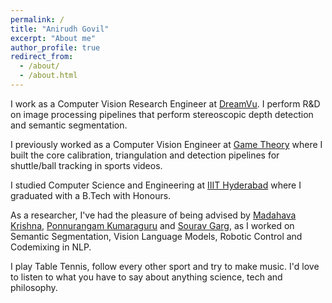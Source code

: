```yaml
---
permalink: /
title: "Anirudh Govil"
excerpt: "About me"
author_profile: true
redirect_from: 
  - /about/
  - /about.html
---
```


I work as a Computer Vision Research Engineer at [DreamVu](https://dreamvu.com/). I perform R&D on image processing pipelines that perform stereoscopic depth detection and semantic segmentation.

I previously worked as a Computer Vision Engineer at [Game Theory](https://www.gametheory.in/) where I built the core calibration, triangulation and detection pipelines for shuttle/ball tracking in sports videos.

I studied Computer Science and Engineering at [IIIT Hyderabad](https://www.iiit.ac.in/) where I graduated with a B.Tech with Honours. 

As a researcher, I've had the pleasure of being advised by [Madahava Krishna](https://robotics.iiit.ac.in/faculty_mkrishna/), [Ponnurangam Kumaraguru](https://precog.iiit.ac.in/) and [Sourav Garg](https://oravus.github.io/), as I worked on Semantic Segmentation, Vision Language Models, Robotic Control and Codemixing in NLP. 

I play Table Tennis, follow every other sport and try to make music. I'd love to listen to what you have to say about anything science, tech and philosophy.



